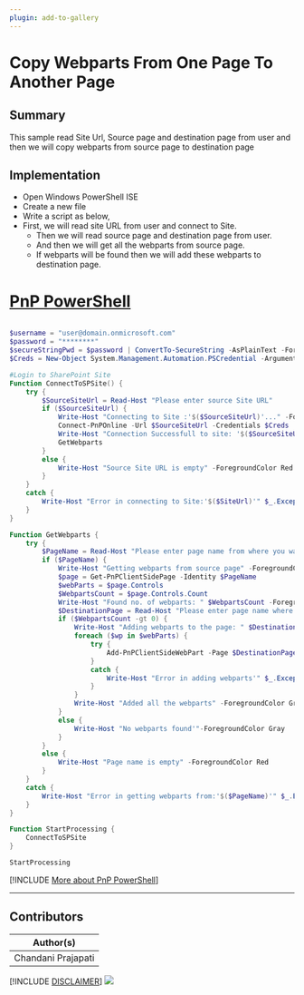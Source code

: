 ```yaml
---
plugin: add-to-gallery
---
```


# Copy Webparts From One Page To Another Page

## Summary

This sample read Site Url, Source page and destination page from user and then we will copy webparts from source page to destination page

## Implementation

- Open Windows PowerShell ISE
- Create a new file
- Write a script as below,
- First, we will read site URL from user and connect to Site.
    - Then we will read source page and destination page from user.
    - And then we will get all the webparts from source page.
    - If webparts will be found then we will add these webparts to destination page.

# [PnP PowerShell](#tab/pnpps)
```powershell

$username = "user@domain.onmicrosoft.com"
$password = "********"
$secureStringPwd = $password | ConvertTo-SecureString -AsPlainText -Force 
$Creds = New-Object System.Management.Automation.PSCredential -ArgumentList $username, $secureStringPwd

#Login to SharePoint Site
Function ConnectToSPSite() {
    try {
        $SourceSiteUrl = Read-Host "Please enter source Site URL"
        if ($SourceSiteUrl) {
            Write-Host "Connecting to Site :'$($SourceSiteUrl)'..." -ForegroundColor Yellow  
            Connect-PnPOnline -Url $SourceSiteUrl -Credentials $Creds
            Write-Host "Connection Successfull to site: '$($SourceSiteUrl)'" -ForegroundColor Green              
            GetWebparts
        }
        else {
            Write-Host "Source Site URL is empty" -ForegroundColor Red
        }
    }
    catch {
        Write-Host "Error in connecting to Site:'$($SiteUrl)'" $_.Exception.Message -ForegroundColor Red               
    } 
}

Function GetWebparts {
    try {        
        $PageName = Read-Host "Please enter page name from where you want to copy webparts like 'Home.aspx'"
        if ($PageName) {
            Write-Host "Getting webparts from source page" -ForegroundColor Yellow  
            $page = Get-PnPClientSidePage -Identity $PageName          
            $webParts = $page.Controls  
            $WebpartsCount = $page.Controls.Count
            Write-Host "Found no. of webparts: " $WebpartsCount -ForegroundColor Gray  
            $DestinationPage = Read-Host "Please enter page name where you want to copy webparts like 'Home'"
            if ($WebpartsCount -gt 0) {
                Write-Host "Adding webparts to the page: " $DestinationPage -ForegroundColor Yellow  
                foreach ($wp in $webParts) {
                    try {                        
                        Add-PnPClientSideWebPart -Page $DestinationPage -Component $wp.Title -WebPartProperties $wp.PropertiesJson -Section $wp.Section.Order -Column $wp.Column.LayoutIndex -Order $wp.Order
                    }
                    catch {
                        Write-Host "Error in adding webparts'" $_.Exception.Message -ForegroundColor Red               
                    }
                }
                Write-Host "Added all the webparts" -ForegroundColor Green  
            }
            else {
                Write-Host "No webparts found'"-ForegroundColor Gray               
            }
        }
        else {
            Write-Host "Page name is empty" -ForegroundColor Red
        }
    }
    catch {
        Write-Host "Error in getting webparts from:'$($PageName)'" $_.Exception.Message -ForegroundColor Red               
    } 
}

Function StartProcessing { 
    ConnectToSPSite 
}

StartProcessing


```
[!INCLUDE [More about PnP PowerShell](../../docfx/includes/MORE-PNPPS.md)]
***


## Contributors

| Author(s) |
|-----------|
| Chandani Prajapati |

[!INCLUDE [DISCLAIMER](../../docfx/includes/DISCLAIMER.md)]
<img src="https://m365-visitor-stats.azurewebsites.net/script-samples/scripts/spo-copy-webparts-to-another-page" aria-hidden="true" />
